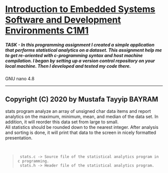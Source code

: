 # [Introduction to Embedded Systems Software and Development Environments C1M1](https://www.coursera.org/learn/introduction-embedded-systems)

##### TASK - In this programming assignment I created a simple application that performs statistical analytics on a dataset. This assignment help me to get re-oriented with c-programming syntax and host machine compilation. I began by setting up a version control repository on your local machine. Then I developed and tested my code there.   
GNU nano 4.8    
<hr>    


## Copyright (C) 2020 by Mustafa Tayyip BAYRAM  
 
stats program analyze an array of unsigned char data items and report analytics on the maximum,
minimum, mean, and median of the data set. In addition, it will reorder this data set from large to small.    
All statistics should be rounded down to the nearest integer. After analysis and sorting is done, it will
print that data to the screen in nicely formatted presentation. 

<br>

>      stats.c -> Source file of the statistical analytics program in c programming.  
>      stats.h -> Header file of the statistical analytics program.  



